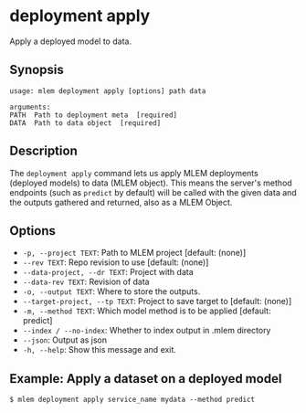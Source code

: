 # deployment apply

Apply a deployed model to data.

## Synopsis

```usage
usage: mlem deployment apply [options] path data

arguments:
PATH  Path to deployment meta  [required]
DATA  Path to data object  [required]
```

## Description

The `deployment apply` command lets us apply MLEM deployments (deployed models) to
data (MLEM object). This means the server's method endpoints (such as
`predict` by default) will be called with the given data and the outputs
gathered and returned, also as a MLEM Object.

## Options

- `-p, --project TEXT`: Path to MLEM project [default: (none)]
- `--rev TEXT`: Repo revision to use [default: (none)]
- `--data-project, --dr TEXT`: Project with data
- `--data-rev TEXT`: Revision of data
- `-o, --output TEXT`: Where to store the outputs.
- `--target-project, --tp TEXT`: Project to save target to [default: (none)]
- `-m, --method TEXT`: Which model method is to be applied [default: predict]
- `--index / --no-index`: Whether to index output in .mlem directory
- `--json`: Output as json
- `-h, --help`: Show this message and exit.

## Example: Apply a dataset on a deployed model

```cli
$ mlem deployment apply service_name mydata --method predict
```

